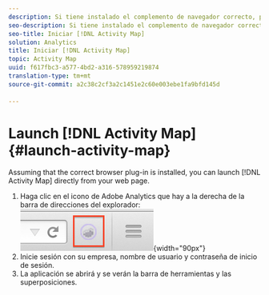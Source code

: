 ```yaml
---
description: Si tiene instalado el complemento de navegador correcto, puede iniciar [!DNL Activity Map] directamente desde su página web.
seo-description: Si tiene instalado el complemento de navegador correcto, puede iniciar [!DNL Activity Map] directamente desde su página web.
seo-title: Iniciar [!DNL Activity Map]
solution: Analytics
title: Iniciar [!DNL Activity Map]
topic: Activity Map
uuid: f617fbc3-a577-4bd2-a316-578959219874
translation-type: tm+mt
source-git-commit: a2c38c2cf3a2c1451e2c60e003ebe1fa9bfd145d

---
```



# Launch [!DNL Activity Map]{#launch-activity-map}

Assuming that the correct browser plug-in is installed, you can launch [!DNL Activity Map] directly from your web page.

1. Haga clic en el icono de Adobe Analytics que hay a la derecha de la barra de direcciones del explorador:\
   ![](assets/an_icon.png){width="90px"}
1. Inicie sesión con su empresa, nombre de usuario y contraseña de inicio de sesión.
1. La aplicación se abrirá y se verán la barra de herramientas y las superposiciones.


